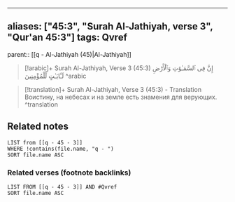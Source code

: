 
---
aliases: ["45:3", "Surah Al-Jathiyah, verse 3", "Qur'an 45:3"]
tags: Qvref
---

parent:: [[q - Al-Jathiyah (45)|Al-Jathiyah]]

> [!arabic]+ Surah Al-Jathiyah, Verse 3 (45:3)
> <span class="quran-arabic">إِنَّ فِى ٱلسَّمَـٰوَٰتِ وَٱلْأَرْضِ لَـَٔايَـٰتٍ لِّلْمُؤْمِنِينَ</span>
^arabic

> [!translation]+ Surah Al-Jathiyah, Verse 3 (45:3) - Translation
> Воистину, на небесах и на земле есть знамения для верующих.
^translation



## Related notes
```dataview
LIST from [[q - 45 - 3]]
WHERE !contains(file.name, "q - ")
SORT file.name ASC
```

### Related verses (footnote backlinks)
```dataview
LIST FROM [[q - 45 - 3]] AND #Qvref
SORT file.name ASC
```

